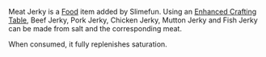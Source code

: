 Meat Jerky is a [Food](https://github.com/Slimefun/Slimefun4/wiki/Food) item added by Slimefun. Using an [Enhanced Crafting Table](https://github.com/Slimefun/Slimefun4/wiki/Enhanced-Crafting-Table), Beef Jerky, Pork Jerky, Chicken Jerky, Mutton Jerky and Fish Jerky can be made from salt and the corresponding meat.

When consumed, it fully replenishes saturation.
